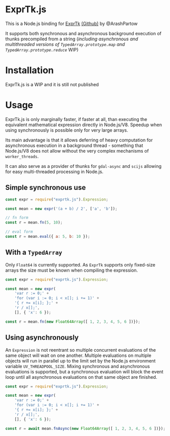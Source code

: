 # ExprTk.js

This is a Node.js binding for [ExprTk](http://www.partow.net/programming/exprtk/index.html) [(Github)](https://github.com/ArashPartow/exprtk) by @ArashPartow

It supports both synchronous and asynchronous background execution of thunks precompiled from a string (*including asynchronous and multithreaded versions of `TypedArray.prototype.map` and `TypedArray.prototype.reduce`* WIP)

# Installation

ExprTk.js is a WIP and it is still not published

# Usage

ExprTk.js is only marginally faster, if faster at all, than executing the equivalent mathematical expression directly in Node.js/V8. Speedup when using synchronously is possible only for very large arrays.

Its main advantage is that it allows deferring of heavy computation for asynchronous execution in a background thread - something that Node.js/V8 does not allow without the very complex mechanisms of `worker_threads`.

It can also serve as a provider of thunks for `gdal-async` and `scijs` allowing for easy multi-threaded processing in Node.js.

## Simple synchronous use

```js
const expr = require("exprtk.js").Expression;

const mean = new expr('(a + b) / 2', ['a', 'b']);

// fn form
const r = mean.fn(5, 10);

// eval form
const r = mean.eval({ a: 5, b: 10 });
```

## With a `TypedArray`

Only `Float64` is currently supported. As `ExprTk` supports only fixed-size arrays the size must be known when compiling the expression.

```js
const expr = require("exprtk.js").Expression;

const mean = new expr(
    'var r := 0;' + 
    'for (var i := 0; i < x[]; i += 1)' +
    '{ r += x[i]; };' +
    'r / x[];',
    [], { 'x': 6 });

const r = mean.fn(new Float64Array([ 1, 2, 3, 4, 5, 6 ])});
```

## Using asynchronously

An `Expression` is not reentrant so multiple concurrent evaluations of the same object will wait on one another. Multiple evaluations on multiple objects will run in parallel up to the limit set by the Node.js environment variable `UV_THREADPOOL_SIZE`. Mixing synchronous and asynchronous evaluations is supported, but a synchronous evaluation will block the event loop until all asynchronous evaluations on that same object are finished.

```js
const expr = require("exprtk.js").Expression;

const mean = new expr(
    'var r := 0;' + 
    'for (var i := 0; i < x[]; i += 1)' +
    '{ r += x[i]; };' +
    'r / x[];',
    [], { 'x': 6 });

const r = await mean.fnAsync(new Float64Array([ 1, 2, 3, 4, 5, 6 ])});
```